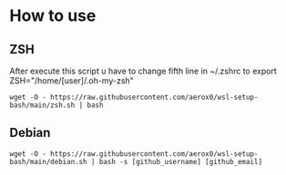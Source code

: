 # How to use

## ZSH

After execute this script u have to change fifth line in ~/.zshrc to export ZSH="/home/[user]/.oh-my-zsh" 

```
wget -O - https://raw.githubusercontent.com/aerox0/wsl-setup-bash/main/zsh.sh | bash
```

## Debian
```
wget -O - https://raw.githubusercontent.com/aerox0/wsl-setup-bash/main/debian.sh | bash -s [github_username] [github_email]
```
